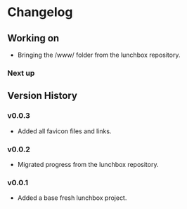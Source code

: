 # Changelog

## Working on

- Bringing the /www/ folder from the lunchbox repository.

### Next up

## Version History

### v0.0.3

- Added all favicon files and links.

### v0.0.2

- Migrated progress from the lunchbox repository.

### v0.0.1

- Added a base fresh lunchbox project.
